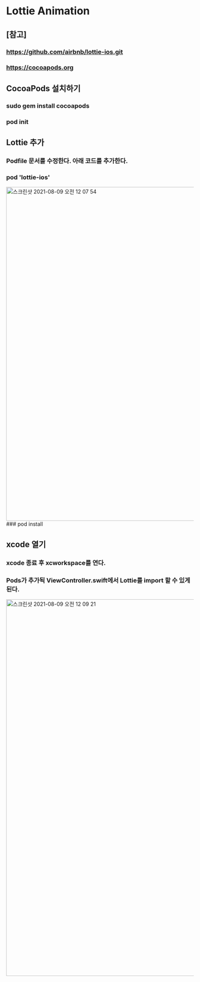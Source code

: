 # Lottie Animation
## [참고]
### https://github.com/airbnb/lottie-ios.git
### https://cocoapods.org

## CocoaPods 설치하기
### sudo gem install cocoapods
### pod init

## Lottie 추가
### Podfile 문서를 수정한다. 아래 코드를 추가한다.
### pod 'lottie-ios'
<img width="897" alt="스크린샷 2021-08-09 오전 12 07 54" src="https://user-images.githubusercontent.com/87226868/128637049-50308cba-609c-40ee-81c8-bca310ffa4cd.png">
### pod install

##  xcode 열기
### xcode 종료 후 xcworkspace를 연다.
### Pods가 추가됙 ViewController.swift에서 Lottie를 import 할 수 있게 된다.
<img width="1012" alt="스크린샷 2021-08-09 오전 12 09 21" src="https://user-images.githubusercontent.com/87226868/128636978-6a3751f9-aa64-40b6-bd97-9fa0727f982b.png">
